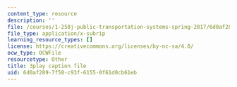 ```yaml
---
content_type: resource
description: ''
file: /courses/1-258j-public-transportation-systems-spring-2017/6d0af2897f58c93f61550f61d0cb61eb_Tsn0xSQjo14.srt
file_type: application/x-subrip
learning_resource_types: []
license: https://creativecommons.org/licenses/by-nc-sa/4.0/
ocw_type: OCWFile
resourcetype: Other
title: 3play caption file
uid: 6d0af289-7f58-c93f-6155-0f61d0cb61eb
---
```

